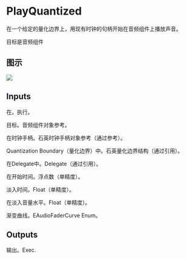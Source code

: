 # PlayQuantized

在一个给定的量化边界上，用现有时钟的句柄开始在音频组件上播放声音。

目标是音频组件

## 图示

![]($-20221218-18030529.png)

## Inputs

在。执行。

目标。音频组件对象参考。

在时钟手柄。石英时钟手柄对象参考（通过参考）。

Quantization Boundary（量化边界）中。石英量化边界结构（通过引用）。

在Delegate中。Delegate（通过引用）。

在开始时间。浮点数（单精度）。

淡入时间。Float（单精度）。

在淡入音量水平。Float（单精度）。

渐变曲线。EAudioFaderCurve Enum。 

## Outputs

输出。Exec.

